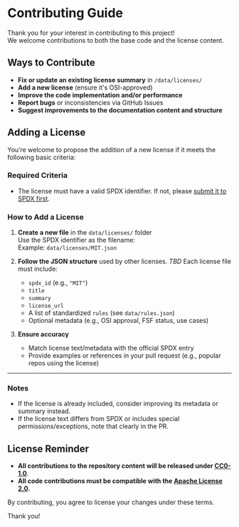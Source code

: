 # Contributing Guide

Thank you for your interest in contributing to this project!  
We welcome contributions to both the base code and the license content.

## Ways to Contribute

- **Fix or update an existing license summary** in `/data/licenses/`
- **Add a new license** (ensure it's OSI-approved)
- **Improve the code implementation and/or performance**
- **Report bugs** or inconsistencies via GitHub Issues
- **Suggest improvements to the documentation content and structure**

## Adding a License
You’re welcome to propose the addition of a new license if it meets the following basic criteria:

### Required Criteria
- The license must have a valid SPDX identifier. If not, please [submit it to SPDX first](https://github.com/spdx/license-list-XML/blob/main/CONTRIBUTING.md).

### How to Add a License

1. **Create a new file** in the `data/licenses/` folder  
   Use the SPDX identifier as the filename:  
   Example: `data/licenses/MIT.json`

2. **Follow the JSON structure** used by other licenses. _TBD_
   Each license file must include:
   - `spdx_id` (e.g., `"MIT"`)
   - `title`
   - `summary`
   - `license_url`
   - A list of standardized `rules` (see `data/rules.json`)
   - Optional metadata (e.g., OSI approval, FSF status, use cases)

3. **Ensure accuracy**
   - Match license text/metadata with the official SPDX entry
   - Provide examples or references in your pull request (e.g., popular repos using the license)

---

### Notes

- If the license is already included, consider improving its metadata or summary instead.
- If the license text differs from SPDX or includes special permissions/exceptions, note that clearly in the PR.


## License Reminder

- **All contributions to the repository content will be released under [CC0-1.0](https://creativecommons.org/publicdomain/zero/1.0/)**.
- **All code contributions must be compatible with the [Apache License 2.0](https://www.apache.org/licenses/LICENSE-2.0).**

By contributing, you agree to license your changes under these terms.

Thank you!
